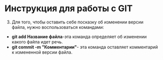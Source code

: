 # Инструкция для работы с GIT






3. Для того, чтобы оставить себе посказку об изменении версии файла, нужно воспользоваться командами:
* **git add Название файла**-эта команда определяет об изменении какого файла идет речь.
* **git commit -m "Комментарии"**- эта команда оставляет комментарий к измененной версии файла.
